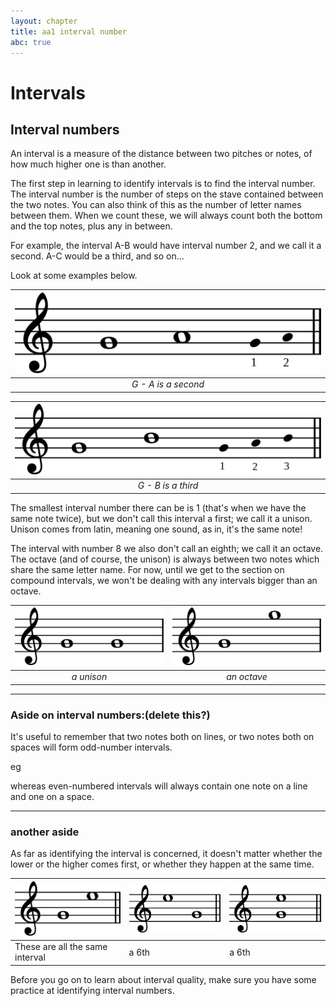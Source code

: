 ```yaml
---
layout: chapter
title: aa1 interval number
abc: true
---
```


# Intervals 


## Interval numbers

An interval is a measure of the distance between two pitches or notes, of how much higher one is than another. 

The first step in learning to identify intervals is to find the interval number. The interval number is the number of steps on the stave contained between the two notes. You can also think of this as the number of letter names between them. When we count these, we will always count both the bottom and the top notes, plus any in between. 

For example, the interval A-B would have interval number 2, and we call it a second. A-C would be a third, and so on...

Look at some examples below. 

|![](number/second.svg)|
|:--:|
|*G - A is a second*|


|![](number/third.svg)|
|:--:|
|*G - B is a third*|

The smallest interval number there can be is 1 (that's when we have the same note twice), but we don't call this interval a first; we call it a unison. Unison comes from latin, meaning one sound, as in, it's the same note! 

The interval with number 8 we also don't call an eighth; we call it an octave. The octave (and of course, the unison) is always between two notes which share the same letter name. For now, until we get to the section on compound intervals, we won't be dealing with any intervals bigger than an octave. 

|![](number/unison3.svg)|![](number/octave.svg)|
|:--:|:--:|
|*a unison*|*an octave*|

--------------------------

### Aside on interval numbers:(delete this?)

It's useful to remember that two notes both on lines, or two notes both on spaces will form odd-number intervals. 

eg  

whereas even-numbered intervals will always contain one note on a line and one on a space. 

----------------------------

### another aside 

As far as identifying the interval is concerned, it doesn't matter whether the lower or the higher comes first, or whether they happen at the same time.  

|![](order/ascending.svg)|![](order/descending.svg)|![](order/harmonic.svg)|
|---|---|---|
|These are all the same interval| a 6th| a 6th|

Before you go on to learn about interval quality, make sure you have some practice at identifying interval numbers. 